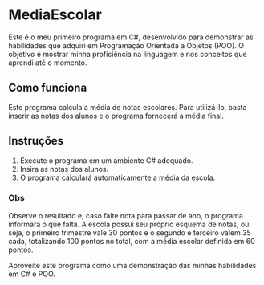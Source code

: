 # MediaEscolar

Este é o meu primeiro programa em C#, desenvolvido para demonstrar as habilidades que adquiri em Programação Orientada a Objetos (POO). O objetivo é mostrar minha proficiência na linguagem e nos conceitos que aprendi até o momento.

## Como funciona

Este programa calcula a média de notas escolares. Para utilizá-lo, basta inserir as notas dos alunos e o programa fornecerá a média final.

## Instruções

1. Execute o programa em um ambiente C# adequado.
2. Insira as notas dos alunos.
3. O programa calculará automaticamente a média da escola.

### Obs

Observe o resultado e, caso falte nota para passar de ano, o programa informará o que falta. A escola possui seu próprio esquema de notas, ou seja, o primeiro trimestre vale 30 pontos e o segundo e terceiro valem 35 cada, totalizando 100 pontos no total, com a média escolar definida em 60 pontos.

Aproveite este programa como uma demonstração das minhas habilidades em C# e POO.
